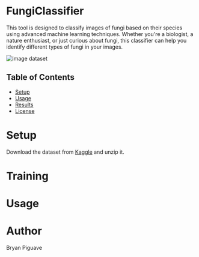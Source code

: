 # FungiClassifier

This tool is designed to classify images of fungi based on their species using advanced machine learning techniques. Whether you're a biologist, a nature enthusiast, or just curious about fungi, this classifier can help you identify different types of fungi in your images.


![image dataset](https://storage.googleapis.com/kaggle-datasets-images/3574196/6223242/5d2b9159a42fb7700c26f779327a3ccd/dataset-cover.png?t=2023-07-31-06-30-22)

## Table of Contents

- [Setup](#setup)
- [Usage](#usage)
- [Results](#results)
- [License](#license)

# Setup

Download the dataset from [Kaggle](https://www.kaggle.com/datasets/anshtanwar/microscopic-fungi-images) and unzip it.

# Training 

# Usage




# Author 
Bryan Piguave

